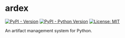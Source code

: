 # ardex

[![PyPI - Version](https://img.shields.io/pypi/v/ardex.svg)](https://pypi.org/project/ardex)
[![PyPI - Python Version](https://img.shields.io/pypi/pyversions/ardex.svg)](https://pypi.org/project/ardex)
[![License: MIT](https://img.shields.io/badge/License-MIT-yellow.svg)](https://opensource.org/licenses/MIT)

An artifact management system for Python.
